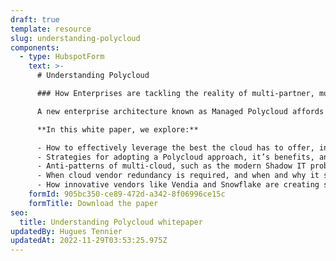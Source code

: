 ```yaml
---
draft: true
template: resource
slug: understanding-polycloud
components:
  - type: HubspotForm
    text: >-
      # Understanding Polycloud

      ### How Enterprises are tackling the reality of multi-partner, multi-cloud applications and data design

      A new enterprise architecture known as Managed Polycloud affords enterprises of all sizes the ability to avoid undifferentiated heavy lifting, allowing them to rapidly build applications that easily span companies, clouds, regions, and technologies without the challenges and risks of tackling multi-cloud on their own.

      **In this white paper, we explore:**

      - How to effectively leverage the best the cloud has to offer, including powerful, and often proprietary services that offer fully managed compute, rich database functionality, or tailored AI/ML capabilities—without replatforming
      - Strategies for adopting a Polycloud approach, it’s benefits, and its challenges
      - Anti-patterns of multi-cloud, such as the modern Shadow IT problem of Accidental Multi-cloud and "Commodity Cloning"
      - When cloud vendor redundancy is required, and when and why it should be avoided
      - How innovative vendors like Vendia and Snowflake are creating solutions that enable companies to create enterprise-grade solutions without the historical challenges of paying for on-prem data centers, managing servers, or learning Kubernetes.
    formId: 905bc350-ce89-472d-a342-8f06996ce15c
    formTitle: Download the paper
seo:
  title: Understanding Polycloud whitepaper
updatedBy: Hugues Tennier
updatedAt: 2022-11-29T03:53:25.975Z
---
```

